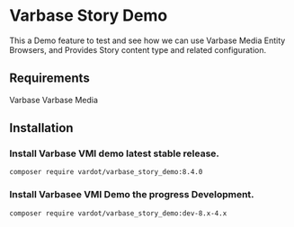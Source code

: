 # Varbase Story Demo

This a Demo feature to test and see how we can use Varbase Media Entity
Browsers, and Provides Story content type and related configuration.


## Requirements
   Varbase
   Varbase Media

## Installation

### Install Varbase VMI demo latest stable release.
```
composer require vardot/varbase_story_demo:8.4.0
```

### Install Varbasee VMI Demo the progress Development.
```
composer require vardot/varbase_story_demo:dev-8.x-4.x